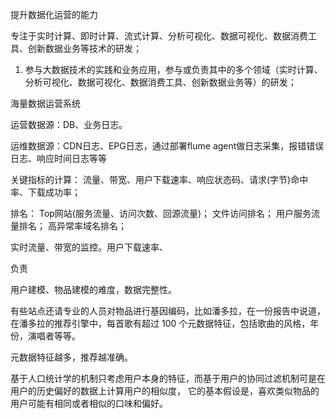 提升数据化运营的能力

专注于实时计算、即时计算、流式计算、分析可视化、数据可视化、数据消费工具、创新数据业务等技术的研发；

1. 参与大数据技术的实践和业务应用，参与或负责其中的多个领域（实时计算、分析可视化、数据可视化、数据消费工具、创新数据业务等）的研发；

海量数据运营系统

运营数据源：DB、业务日志。


运维数据源：CDN日志、EPG日志，通过部署flume agent做日志采集，报错错误日志、响应时间日志等等

关键指标的计算： 
流量、带宽、用户下载速率、响应状态码、请求(字节)命中率、下载成功率；

排名：
Top网站(服务流量、访问次数、回源流量)；
文件访问排名；
用户服务流量排名；
高异常率域名排名；

实时流量、带宽的监控。用户下载速率、


负责


用户建模、物品建模的难度，数据完整性。

有些站点还请专业的人员对物品进行基因编码，比如潘多拉，在一份报告中说道，在潘多拉的推荐引擎中，每首歌有超过 100 个元数据特征，包括歌曲的风格，年份，演唱者等等。

元数据特征越多，推荐越准确。

基于人口统计学的机制只考虑用户本身的特征，而基于用户的协同过滤机制可是在用户的历史偏好的数据上计算用户的相似度，
它的基本假设是，喜欢类似物品的用户可能有相同或者相似的口味和偏好。